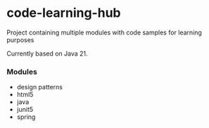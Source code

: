 # code-learning-hub

Project containing multiple modules with code samples for learning purposes

Currently based on Java 21.

### Modules

- design patterns
- html5
- java
- junit5
- spring